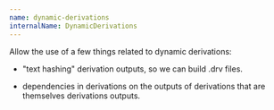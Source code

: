```yaml
---
name: dynamic-derivations
internalName: DynamicDerivations
---
```

Allow the use of a few things related to dynamic derivations:

  - "text hashing" derivation outputs, so we can build .drv
    files.

  - dependencies in derivations on the outputs of
    derivations that are themselves derivations outputs.
